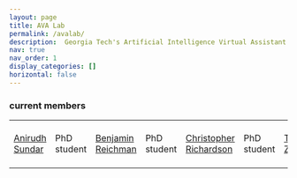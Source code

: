 ```yaml
---
layout: page
title: AVA Lab
permalink: /avalab/
description:  Georgia Tech's Artificial Intelligence Virtual Assistant (AVA) lab is focused on research behind next-generation virtual assistants.  We revisit assumptions regarding every aspect of modern AVAs - human-computer interaction design, single vs multimodal interactions, situated interactions over screens and mixed reality (AR/VR), task-oriented conversations to open-domain chit-chat to both, explicit to implicit (commonsense) knowledge-driven conversations, and higher level inference and reasoning.  
nav: true
nav_order: 1
display_categories: []
horizontal: false
---
```


  <article>
    <!--<input class="form-control" id="myInput" type="text" placeholder="Search.."/> <br/>-->

<h3 id="current-members">current members</h3>
<table class="table table-hover table-borderless text-left">
<tbody id="myTable">


<tr class="d-flex">
<td class="col-6" scope="row"><a href='https://scholar.google.com/citations?user=zaosyNUAAAAJ&hl=en'>Anirudh Sundar</a></td>
<td class="col-6">PhD student</td>

<td class="col-6" scope="row"><a href='https://scholar.google.com/citations?user=DCMff-kAAAAJ&hl=en'>Benjamin Reichman</a></td>
<td class="col-6">PhD student</td>


<td class="col-6" scope="row"><a href='https://scholar.google.com/citations?user=6Lk0excAAAAJ&hl=en'>Christopher Richardson</a></td>
<td class="col-6">PhD student</td>


<td class="col-6" scope="row"><a href='https://www.researchgate.net/profile/Tamara-Zubatiy-2'>Tamara Zubatiy </a></td>
<td class="col-6">PhD student</td>


<td class="col-6" scope="row"><a href='https://www.research.gatech.edu/ece-students-place-first-second-premier-microelectronics-undergraduate-research-competition'> Tyler Lizzo </a></td>
<td class="col-6">PhD student</td>


<td class="col-6" scope="row"><a href='https://www.linkedin.com/in/prithwijit-chowdhury-067455152/?originalSubdomain=fr'>Prithwijit Chowdhury </a></td>
<td class="col-6">MS student</td>


<td class="col-6" scope="row"><a href='https://scholar.google.com/citations?user=gPPkcwkAAAAJ&hl=en'>Venkata Sai Ritwik Kotra  </a></td>
<td class="col-6">MS student</td>

</tr>

</tbody>
</table>


